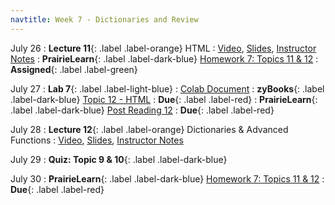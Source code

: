 ```yaml
---
navtitle: Week 7 - Dictionaries and Review
---
```


July 26 
: **Lecture 11**{: .label .label-orange} HTML
  : [Video](#), [Slides](#), [Instructor Notes](#)
: **PrairieLearn**{: .label .label-dark-blue}  [Homework 7: Topics 11 & 12](#)
  : **Assigned**{: .label .label-green} 

July 27
: **Lab 7**{: .label .label-light-blue}
  : [Colab Document](#)
: **zyBooks**{: .label .label-dark-blue} [Topic 12 - HTML](#)
  : **Due**{: .label .label-red} 
: **PrairieLearn**{: .label .label-dark-blue}  [Post Reading 12](#)
  : **Due**{: .label .label-red} 

July 28
: **Lecture 12**{: .label .label-orange} Dictionaries & Advanced Functions
  : [Video](#), [Slides](#), [Instructor Notes](#)

July 29
: **Quiz: Topic 9 & 10**{: .label .label-dark-blue}  

July 30
: **PrairieLearn**{: .label .label-dark-blue}  [Homework 7: Topics 11 & 12](#)
  : **Due**{: .label .label-red} 
